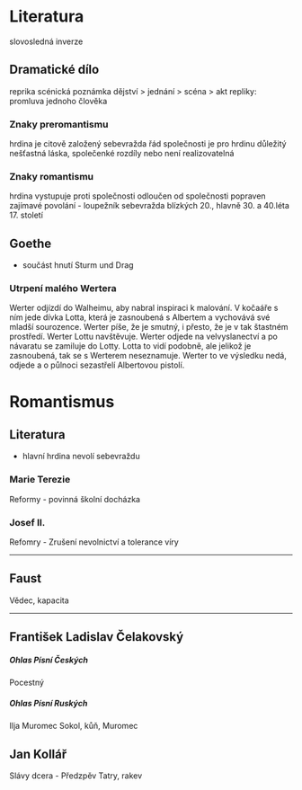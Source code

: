 

# Literatura
slovosledná inverze

## Dramatické dílo
reprika
scénická poznámka
dějství > jednání > scéna > akt
repliky: promluva jednoho člověka


### Znaky preromantismu
hrdina je citově založený
sebevražda
řád společnosti je pro hrdinu důležitý
nešťastná láska, společenké rozdíly nebo není realizovatelná


### Znaky romantismu
hrdina vystupuje proti společnosti
odloučen od společnosti
popraven
zajímavé povolání - loupežník
sebevražda blízkých
20., hlavně 30. a 40.léta 17. století

## Goethe
- součást hnutí Sturm und Drag 


### Utrpení malého Wertera
Werter odjízdí do Walheimu, aby nabral inspiraci k malování. V kočaáře s ním jede dívka Lotta, která je zasnoubená s Albertem a vychovává své mladší sourozence. Werter píše, že je smutný, i přesto, že je v tak štastném prostředí. Werter Lottu navštěvuje. Werter odjede na velvyslanectví a po návaratu se zamiluje do Lotty. Lotta to vidí podobně, ale jelikož je zasnoubená, tak se s Werterem neseznamuje. Werter to ve výsledku nedá, odjede a o půlnoci sezastřelí Albertovou pistolí. 

# Romantismus

## Literatura
- hlavní hrdina nevolí sebevraždu



### Marie Terezie
Reformy - povinná školní docházka

### Josef II.
Refomry - Zrušení nevolnictví a tolerance víry

---


## Faust
Vědec, kapacita



---

## František Ladislav Čelakovský

##### Ohlas Písní Českých
Pocestný



##### Ohlas Písní Ruských
Ilja Muromec 
Sokol, kůň, Muromec


## Jan Kollář
Slávy dcera - Předzpěv
Tatry, rakev 